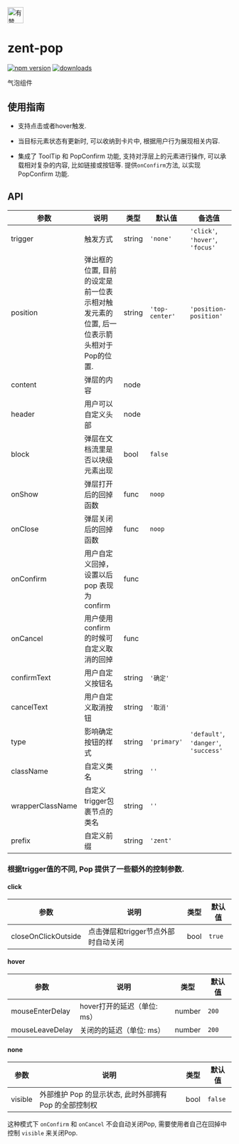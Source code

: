 <p>
	<a href="https://github.com/youzan/">
		<img alt="有赞logo" width="36px" src="https://img.yzcdn.cn/public_files/2017/02/09/e84aa8cbbf7852688c86218c1f3bbf17.png" alt="youzan" />
	</a>
</p>

# zent-pop

[![npm version](https://img.shields.io/npm/v/zent-pop.svg?style=flat)](https://www.npmjs.com/package/zent-pop) [![downloads](https://img.shields.io/npm/dt/zent-pop.svg)](https://www.npmjs.com/package/zent-pop)

气泡组件

## 使用指南

-   支持点击或者hover触发.

-   当目标元素状态有更新时, 可以收纳到卡片中, 根据用户行为展现相关内容.

-   集成了 ToolTip 和 PopConfirm 功能, 支持对浮层上的元素进行操作, 可以承载相对复杂的内容, 比如链接或按钮等. 提供`onConfirm`方法, 以实现 PopConfirm 功能.

## API

| 参数               | 说明                                              | 类型     | 默认值            | 备选值                                  |
| ---------------- | ----------------------------------------------- | ------ | -------------- | ------------------------------------ |
| trigger          | 触发方式                                            | string | `'none'`       | `'click'`, `'hover'`, `'focus'`      |
| position         | 弹出框的位置, 目前的设定是前一位表示相对触发元素的位置, 后一位表示箭头相对于Pop的位置. | string | `'top-center'` | `'position-position'`                |
| content          | 弹层的内容                                           | node   |                |                                      |
| header           | 用户可以自定义头部                                       | node   |                |                                      |
| block            | 弹层在文档流里是否以块级元素出现                                | bool   | `false`        |                                      |
| onShow           | 弹层打开后的回掉函数                                      | func   | `noop`         |                                      |
| onClose          | 弹层关闭后的回掉函数                                      | func   | `noop`         |                                      |
| onConfirm        | 用户自定义回掉，设置以后pop 表现为confirm                      | func   |                |                                      |
| onCancel         | 用户使用 confirm 的时候可自定义取消的回掉                       | func   |                |                                      |
| confirmText      | 用户自定义按钮名                                        | string | `'确定'`         |                                      |
| cancelText       | 用户自定义取消按钮                                       | string | `'取消'`         |                                      |
| type             | 影响确定按钮的样式                                       | string | `'primary'`    | `'default'`, `'danger'`, `'success'` |
| className        | 自定义类名                                           | string | `''`           |                                      |
| wrapperClassName | 自定义trigger包裹节点的类名                               | string | `''`           |                                      |
| prefix           | 自定义前缀                                           | string | `'zent'`       |                                      |

### 根据trigger值的不同, Pop 提供了一些额外的控制参数.

#### click

| 参数                  | 说明                    | 类型   | 默认值    |
| ------------------- | --------------------- | ---- | ------ |
| closeOnClickOutside | 点击弹层和trigger节点外部时自动关闭 | bool | `true` |

#### hover

| 参数              | 说明                 | 类型     | 默认值   |
| --------------- | ------------------ | ------ | ----- |
| mouseEnterDelay | hover打开的延迟（单位: ms） | number | `200` |
| mouseLeaveDelay | 关闭的的延迟（单位: ms）     | number | `200` |

#### none

| 参数      | 说明                                | 类型   | 默认值     |
| ------- | --------------------------------- | ---- | ------- |
| visible | 外部维护 Pop 的显示状态, 此时外部拥有 Pop 的全部控制权 | bool | `false` |

这种模式下 `onConfirm` 和 `onCancel` 不会自动关闭Pop, 需要使用者自己在回掉中控制 `visible` 来关闭Pop.
